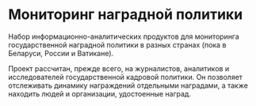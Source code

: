 # Мониторинг наградной политики

Набор информационно-аналитических продуктов для мониторинга государственной наградной политики в разных странах (пока в Беларуси, России и Ватикане).

Проект рассчитан, прежде всего, на журналистов, аналитиков и исследователей государственной кадровой политики. Он позволяет отслеживать динамику награждений отдельными наградами, а также находить людей и организации, удостоенные наград.
